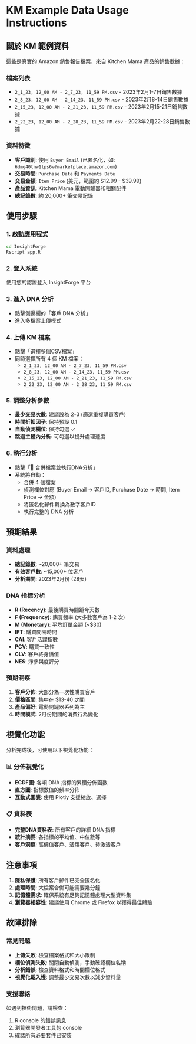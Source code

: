 # KM Example Data Usage Instructions

## 關於 KM 範例資料

這些是真實的 Amazon 銷售報告檔案，來自 Kitchen Mama 產品的銷售數據：

### 檔案列表
- `2_1_23, 12_00 AM - 2_7_23, 11_59 PM.csv` - 2023年2月1-7日銷售數據
- `2_8_23, 12_00 AM - 2_14_23, 11_59 PM.csv` - 2023年2月8-14日銷售數據  
- `2_15_23, 12_00 AM - 2_21_23, 11_59 PM.csv` - 2023年2月15-21日銷售數據
- `2_22_23, 12_00 AM - 2_28_23, 11_59 PM.csv` - 2023年2月22-28日銷售數據

### 資料特徵
- **客戶識別**: 使用 `Buyer Email` (已匿名化，如: `6dmg40tnw1lps6v@marketplace.amazon.com`)
- **交易時間**: `Purchase Date` 和 `Payments Date` 
- **交易金額**: `Item Price` (美元，範圍約 $12.99 - $39.99)
- **產品資訊**: Kitchen Mama 電動開罐器和相關配件
- **總記錄數**: 約 20,000+ 筆交易記錄

## 使用步驟

### 1. 啟動應用程式
```bash
cd InsightForge
Rscript app.R
```

### 2. 登入系統
使用您的認證登入 InsightForge 平台

### 3. 進入 DNA 分析
- 點擊側邊欄的「客戶 DNA 分析」
- 進入多檔案上傳模式

### 4. 上傳 KM 檔案
- 點擊「選擇多個CSV檔案」
- 同時選擇所有 4 個 KM 檔案：
  - `2_1_23, 12_00 AM - 2_7_23, 11_59 PM.csv`
  - `2_8_23, 12_00 AM - 2_14_23, 11_59 PM.csv`
  - `2_15_23, 12_00 AM - 2_21_23, 11_59 PM.csv`
  - `2_22_23, 12_00 AM - 2_28_23, 11_59 PM.csv`

### 5. 調整分析參數
- **最少交易次數**: 建議設為 2-3 (篩選重複購買客戶)
- **時間折扣因子**: 保持預設 0.1 
- **自動偵測欄位**: 保持勾選 ✓
- **跳過主體內分析**: 可勾選以提升處理速度

### 6. 執行分析
- 點擊「🚀 合併檔案並執行DNA分析」
- 系統將自動：
  - 合併 4 個檔案
  - 偵測欄位對應 (Buyer Email → 客戶ID, Purchase Date → 時間, Item Price → 金額)
  - 將匿名化郵件轉換為數字客戶ID
  - 執行完整的 DNA 分析

## 預期結果

### 資料處理
- **總記錄數**: ~20,000+ 筆交易
- **有效客戶數**: ~15,000+ 位客戶
- **分析期間**: 2023年2月份 (28天)

### DNA 指標分析
- **R (Recency)**: 最後購買時間距今天數
- **F (Frequency)**: 購買頻率 (大多數客戶為 1-2 次)
- **M (Monetary)**: 平均訂單金額 (~$30)
- **IPT**: 購買間隔時間
- **CAI**: 客戶活躍指數
- **PCV**: 購買一致性
- **CLV**: 客戶終身價值
- **NES**: 淨參與度評分

### 預期洞察
1. **客戶分佈**: 大部分為一次性購買客戶
2. **價格區間**: 集中在 $13-40 之間
3. **產品偏好**: 電動開罐器系列為主
4. **時間模式**: 2月份期間的消費行為變化

## 視覺化功能

分析完成後，可使用以下視覺化功能：

### 📊 分佈視覺化
- **ECDF圖**: 各項 DNA 指標的累積分佈函數
- **直方圖**: 指標數值的頻率分佈
- **互動式圖表**: 使用 Plotly 支援縮放、選擇

### 📋 資料表
- **完整DNA資料表**: 所有客戶的詳細 DNA 指標
- **統計摘要**: 各指標的平均值、中位數等
- **客戶洞察**: 高價值客戶、活躍客戶、待激活客戶

## 注意事項

1. **隱私保護**: 所有客戶郵件已完全匿名化
2. **處理時間**: 大檔案合併可能需要幾分鐘
3. **記憶體需求**: 確保系統有足夠記憶體處理大型資料集
4. **瀏覽器相容性**: 建議使用 Chrome 或 Firefox 以獲得最佳體驗

## 故障排除

### 常見問題
- **上傳失敗**: 檢查檔案格式和大小限制
- **欄位偵測失敗**: 關閉自動偵測，手動確認欄位名稱
- **分析錯誤**: 檢查資料格式和時間欄位格式
- **視覺化載入慢**: 調整最少交易次數以減少資料量

### 支援聯絡
如遇到技術問題，請檢查：
1. R console 的錯誤訊息
2. 瀏覽器開發者工具的 console
3. 確認所有必要套件已安裝 